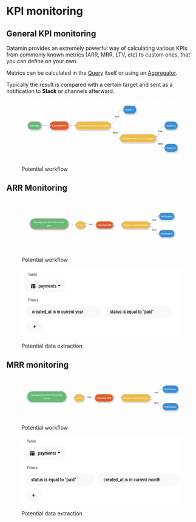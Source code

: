 # KPI monitoring

## General KPI monitoring

Datamin provides an extremely powerful way of calculating various KPIs from commonly known metrics (ARR, MRR, LTV, etc) to custom ones, that you can define on your own.

Metrics can be calculated in the [Query](../workflows-and-actions/tasks-ip/#query) itself or using an [Aggregator](../workflows-and-actions/tasks-ip/#aggregator).

Typically the result is compared with a certain target and sent as a notification to **Slack** or channels afterward.

<figure><img src="../.gitbook/assets/Screenshot 2022-10-01 at 18.23.31.png" alt=""><figcaption><p>Potential workflow</p></figcaption></figure>

## ARR Monitoring

<figure><img src="../.gitbook/assets/Screenshot 2022-10-01 at 18.12.44.png" alt=""><figcaption><p>Potential workflow</p></figcaption></figure>

<figure><img src="../.gitbook/assets/Screenshot 2022-10-01 at 18.13.09.png" alt=""><figcaption><p>Potential data extraction</p></figcaption></figure>

## MRR monitoring

<figure><img src="../.gitbook/assets/Screenshot 2022-10-01 at 18.28.29.png" alt=""><figcaption><p>Potential workflow</p></figcaption></figure>

<figure><img src="../.gitbook/assets/Screenshot 2022-10-01 at 18.28.48.png" alt=""><figcaption><p>Potential data extraction</p></figcaption></figure>
